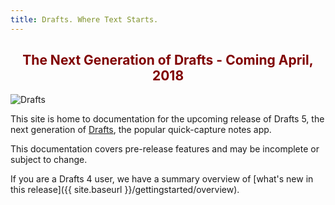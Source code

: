 ```yaml
---
title: Drafts. Where Text Starts.
---
```


<h2 style='text-align:center;color:maroon;'>The Next Generation of Drafts - Coming April, 2018</h2>

<div class="doc-image">
<img src="{{ site.baseurl }}/images/drafts-devices.png" alt="Drafts"/>
</div>

This site is home to documentation for the upcoming release of Drafts 5, the next generation of [Drafts](https://agiletortoise.com/drafts), the popular quick-capture notes app.

This documentation covers pre-release features and may be incomplete or subject to change.

If you are a Drafts 4 user, we have a summary overview of [what's new in this release]({{ site.baseurl }}/gettingstarted/overview).
